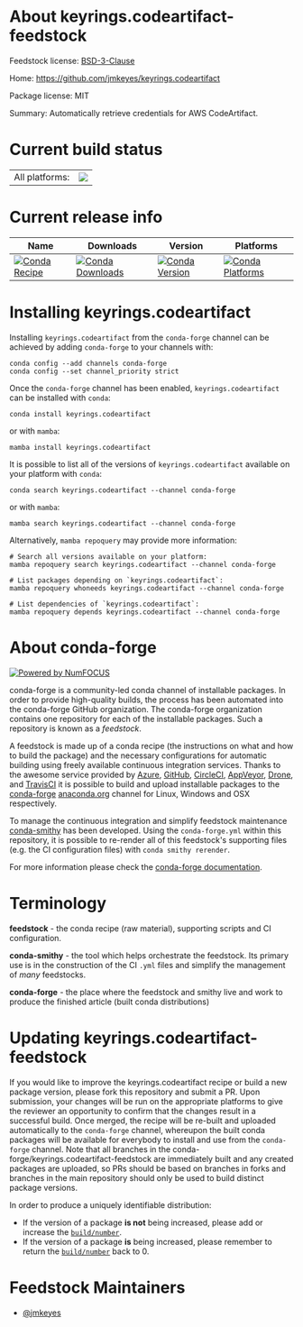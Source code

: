 About keyrings.codeartifact-feedstock
=====================================

Feedstock license: [BSD-3-Clause](https://github.com/conda-forge/keyrings.codeartifact-feedstock/blob/main/LICENSE.txt)

Home: https://github.com/jmkeyes/keyrings.codeartifact

Package license: MIT

Summary: Automatically retrieve credentials for AWS CodeArtifact.

Current build status
====================


<table><tr><td>All platforms:</td>
    <td>
      <a href="https://dev.azure.com/conda-forge/feedstock-builds/_build/latest?definitionId=24228&branchName=main">
        <img src="https://dev.azure.com/conda-forge/feedstock-builds/_apis/build/status/keyrings.codeartifact-feedstock?branchName=main">
      </a>
    </td>
  </tr>
</table>

Current release info
====================

| Name | Downloads | Version | Platforms |
| --- | --- | --- | --- |
| [![Conda Recipe](https://img.shields.io/badge/recipe-keyrings.codeartifact-green.svg)](https://anaconda.org/conda-forge/keyrings.codeartifact) | [![Conda Downloads](https://img.shields.io/conda/dn/conda-forge/keyrings.codeartifact.svg)](https://anaconda.org/conda-forge/keyrings.codeartifact) | [![Conda Version](https://img.shields.io/conda/vn/conda-forge/keyrings.codeartifact.svg)](https://anaconda.org/conda-forge/keyrings.codeartifact) | [![Conda Platforms](https://img.shields.io/conda/pn/conda-forge/keyrings.codeartifact.svg)](https://anaconda.org/conda-forge/keyrings.codeartifact) |

Installing keyrings.codeartifact
================================

Installing `keyrings.codeartifact` from the `conda-forge` channel can be achieved by adding `conda-forge` to your channels with:

```
conda config --add channels conda-forge
conda config --set channel_priority strict
```

Once the `conda-forge` channel has been enabled, `keyrings.codeartifact` can be installed with `conda`:

```
conda install keyrings.codeartifact
```

or with `mamba`:

```
mamba install keyrings.codeartifact
```

It is possible to list all of the versions of `keyrings.codeartifact` available on your platform with `conda`:

```
conda search keyrings.codeartifact --channel conda-forge
```

or with `mamba`:

```
mamba search keyrings.codeartifact --channel conda-forge
```

Alternatively, `mamba repoquery` may provide more information:

```
# Search all versions available on your platform:
mamba repoquery search keyrings.codeartifact --channel conda-forge

# List packages depending on `keyrings.codeartifact`:
mamba repoquery whoneeds keyrings.codeartifact --channel conda-forge

# List dependencies of `keyrings.codeartifact`:
mamba repoquery depends keyrings.codeartifact --channel conda-forge
```


About conda-forge
=================

[![Powered by
NumFOCUS](https://img.shields.io/badge/powered%20by-NumFOCUS-orange.svg?style=flat&colorA=E1523D&colorB=007D8A)](https://numfocus.org)

conda-forge is a community-led conda channel of installable packages.
In order to provide high-quality builds, the process has been automated into the
conda-forge GitHub organization. The conda-forge organization contains one repository
for each of the installable packages. Such a repository is known as a *feedstock*.

A feedstock is made up of a conda recipe (the instructions on what and how to build
the package) and the necessary configurations for automatic building using freely
available continuous integration services. Thanks to the awesome service provided by
[Azure](https://azure.microsoft.com/en-us/services/devops/), [GitHub](https://github.com/),
[CircleCI](https://circleci.com/), [AppVeyor](https://www.appveyor.com/),
[Drone](https://cloud.drone.io/welcome), and [TravisCI](https://travis-ci.com/)
it is possible to build and upload installable packages to the
[conda-forge](https://anaconda.org/conda-forge) [anaconda.org](https://anaconda.org/)
channel for Linux, Windows and OSX respectively.

To manage the continuous integration and simplify feedstock maintenance
[conda-smithy](https://github.com/conda-forge/conda-smithy) has been developed.
Using the ``conda-forge.yml`` within this repository, it is possible to re-render all of
this feedstock's supporting files (e.g. the CI configuration files) with ``conda smithy rerender``.

For more information please check the [conda-forge documentation](https://conda-forge.org/docs/).

Terminology
===========

**feedstock** - the conda recipe (raw material), supporting scripts and CI configuration.

**conda-smithy** - the tool which helps orchestrate the feedstock.
                   Its primary use is in the construction of the CI ``.yml`` files
                   and simplify the management of *many* feedstocks.

**conda-forge** - the place where the feedstock and smithy live and work to
                  produce the finished article (built conda distributions)


Updating keyrings.codeartifact-feedstock
========================================

If you would like to improve the keyrings.codeartifact recipe or build a new
package version, please fork this repository and submit a PR. Upon submission,
your changes will be run on the appropriate platforms to give the reviewer an
opportunity to confirm that the changes result in a successful build. Once
merged, the recipe will be re-built and uploaded automatically to the
`conda-forge` channel, whereupon the built conda packages will be available for
everybody to install and use from the `conda-forge` channel.
Note that all branches in the conda-forge/keyrings.codeartifact-feedstock are
immediately built and any created packages are uploaded, so PRs should be based
on branches in forks and branches in the main repository should only be used to
build distinct package versions.

In order to produce a uniquely identifiable distribution:
 * If the version of a package **is not** being increased, please add or increase
   the [``build/number``](https://docs.conda.io/projects/conda-build/en/latest/resources/define-metadata.html#build-number-and-string).
 * If the version of a package **is** being increased, please remember to return
   the [``build/number``](https://docs.conda.io/projects/conda-build/en/latest/resources/define-metadata.html#build-number-and-string)
   back to 0.

Feedstock Maintainers
=====================

* [@jmkeyes](https://github.com/jmkeyes/)

